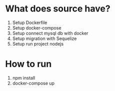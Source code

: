 # What does source have? 
1. Setup Dockerfile
2. Setup docker-compose
3. Setup connect mysql db with docker
4. Setup migration with Sequelize
5. Setup run project nodejs

# How to run
1. npm install
2. docker-compose up
